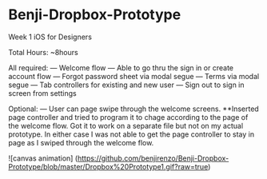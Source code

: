 # Benji-Dropbox-Prototype
Week 1 iOS for Designers

Total Hours: ~8hours

All required:
— Welcome flow
— Able to go thru the sign in or create account flow
— Forgot password sheet via modal segue
— Terms via modal segue
— Tab controllers for existing and new user
— Sign out to sign in screen from settings

Optional:
— User can page swipe through the welcome screens.
**Inserted page controller and tried to program it to chage according to the page of the welcome flow. Got it to work on a 
separate file but not on my actual prototype. In either case I was not able to get the page controller to stay in page
as I swiped through the welcome flow.


![canvas animation] (https://github.com/benjirenzo/Benji-Dropbox-Prototype/blob/master/Dropbox%20Prototype1.gif?raw=true)
